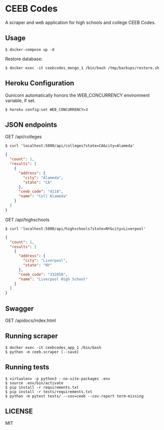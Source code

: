 # CEEB Codes

A scraper and web application for high schools and college CEEB Codes.


## Usage

```
$ docker-compose up -d
```

Restore database:

```
$ docker exec -it ceebcodes_mongo_1 /bin/bash /tmp/backups/restore.sh
```


## Heroku Configuration

Gunicorn automatically honors the WEB_CONCURRENCY environment variable, if set.

```
$ heroku config:set WEB_CONCURRENCY=3
```


## JSON endpoints

GET /api/colleges

```
$ curl 'localhost:5000/api/colleges?state=CA&city=Alameda'
```

```json
{
  "count": 1,
  "results": [
    {
      "address": {
        "city": "Alameda",
        "state": "CA"
      },
      "ceeb_code": "4118",
      "name": "Coll Alameda"
    }
  ]
}
```

GET /api/highschools

```
$ curl 'localhost:5000/api/highschools?state=NY&city=Liverpool'
```

```json
{
  "count": 1,
  "results": [
    {
      "address": {
        "city": "Liverpool",
        "state": "NY"
      },
      "ceeb_code": "332850",
      "name": "Liverpool High School"
    }
  ]
}
```


## Swagger

GET /apidocs/index.html


## Running scraper

```
$ docker exec -it ceebcodes_app_1 /bin/bash
$ python -m ceeb.scraper [--save]
```


## Running tests

```
$ virtualenv -p python3 --no-site-packages .env
$ source .env/bin/activate
$ pip install -r requirements.txt
$ pip install -r tests/requirements.txt
$ python -m pytest tests/ --cov=ceeb --cov-report term-missing
```


## LICENSE

MIT
